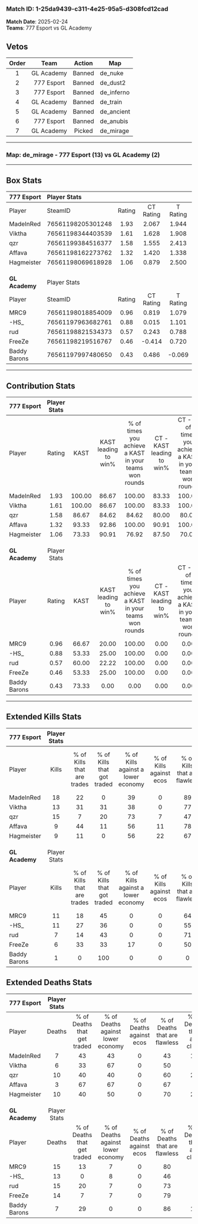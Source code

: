 ### Match ID: 1-25da9439-c311-4e25-95a5-d308fcd12cad  
**Match Date**: 2025-02-24  
**Teams**: 777 Esport vs GL Academy  

## Vetos  

| Order | Team | Action | Map |
| :---: | :--: | :----: | --- |
| 1 | GL Academy | Banned | de_nuke |
| 2 | 777 Esport | Banned | de_dust2 |
| 3 | 777 Esport | Banned | de_inferno |
| 4 | GL Academy | Banned | de_train |
| 5 | GL Academy | Banned | de_ancient |
| 6 | 777 Esport | Banned | de_anubis |
| 7 | GL Academy | Picked | de_mirage |

---  

### **Map**: de_mirage - 777 Esport (13) vs GL Academy (2)  
---  

## Box Stats  

| **777 Esport** | Player Stats      |        |           |          |        |       |       |         |        |      |     |
| :- | :- | :-: | :-: | :-: | :-: | :-: | :-: | :-: | :-: | :-: | :-: |
| Player         | SteamID           | Rating | CT Rating | T Rating |  KAST  |  ADR  | Kills | Assists | Deaths | K/D  | HS% |
| MadeInRed      | 76561198205301248 |  1.93  |   2.067   |  1.944   | 100.00 | 105.8 |  18   |    2    |   7    | 2.57 | 27  |
| Viktha         | 76561198344403539 |  1.61  |   1.628   |  1.908   | 100.00 | 82.9  |  13   |    3    |   6    | 2.17 | 53  |
| qzr            | 76561199384516377 |  1.58  |   1.555   |  2.413   | 86.67  | 110.1 |  15   |    4    |   10   | 1.50 | 40  |
| Affava         | 76561198162273762 |  1.32  |   1.420   |  1.338   | 93.33  | 47.8  |   9   |    2    |   3    | 3.00 | 88  |
| Hagmeister     | 76561198069618928 |  1.06  |   0.879   |  2.500   | 73.33  | 81.5  |   9   |    6    |   10   | 0.90 | 88  |
|                |                   |        |           |          |        |       |       |         |        |      |     |
|                |                   |        |           |          |        |       |       |         |        |      |     |
|                |                   |        |           |          |        |       |       |         |        |      |     |
| **GL Academy** | Player Stats      |        |           |          |        |       |       |         |        |      |     |
| Player         | SteamID           | Rating | CT Rating | T Rating |  KAST  |  ADR  | Kills | Assists | Deaths | K/D  | HS% |
| MRC9           | 76561198018854009 |  0.96  |   0.819   |  1.079   | 66.67  | 89.7  |  11   |    3    |   15   | 0.73 | 54  |
| -HS_           | 76561197963682761 |  0.88  |   0.015   |  1.101   | 53.33  | 77.3  |  11   |    2    |   13   | 0.85 | 54  |
| rud            | 76561198821534373 |  0.57  |   0.243   |  0.788   | 60.00  | 56.2  |   7   |    3    |   15   | 0.47 | 42  |
| FreeZe         | 76561198219516767 |  0.46  |  -0.414   |  0.720   | 53.33  | 47.5  |   6   |    1    |   14   | 0.43 | 50  |
| Baddy Barons   | 76561197997480650 |  0.43  |   0.486   |  -0.069  | 73.33  |  5.5  |   1   |    1    |   7    | 0.14 |  0  |
---  

## Contribution Stats  

| **777 Esport** | Player Stats |        |                      |                                                        |                           |                                                             |                          |                                                            |
| :- | :-: | :-: | :-: | :-: | :-: | :-: | :-: | :-: |
| Player         |    Rating    |  KAST  | KAST leading to win% | % of times you achieve a KAST in your teams won rounds | CT - KAST leading to win% | CT - % of times you achieve a KAST in your teams won rounds | T - KAST leading to win% | T - % of times you achieve a KAST in your teams won rounds |
| MadeInRed      |     1.93     | 100.00 |        86.67         |                         100.00                         |           83.33           |                           100.00                            |          100.00          |                           100.00                           |
| Viktha         |     1.61     | 100.00 |        86.67         |                         100.00                         |           83.33           |                           100.00                            |          100.00          |                           100.00                           |
| qzr            |     1.58     | 86.67  |        84.62         |                         84.62                          |           80.00           |                            80.00                            |          100.00          |                           100.00                           |
| Affava         |     1.32     | 93.33  |        92.86         |                         100.00                         |           90.91           |                           100.00                            |          100.00          |                           100.00                           |
| Hagmeister     |     1.06     | 73.33  |        90.91         |                         76.92                          |           87.50           |                            70.00                            |          100.00          |                           100.00                           |
|                |              |        |                      |                                                        |                           |                                                             |                          |                                                            |
|                |              |        |                      |                                                        |                           |                                                             |                          |                                                            |
|                |              |        |                      |                                                        |                           |                                                             |                          |                                                            |
| **GL Academy** | Player Stats |        |                      |                                                        |                           |                                                             |                          |                                                            |
| Player         |    Rating    |  KAST  | KAST leading to win% | % of times you achieve a KAST in your teams won rounds | CT - KAST leading to win% | CT - % of times you achieve a KAST in your teams won rounds | T - KAST leading to win% | T - % of times you achieve a KAST in your teams won rounds |
| MRC9           |     0.96     | 66.67  |        20.00         |                         100.00                         |           0.00            |                            0.00                             |          25.00           |                           100.00                           |
| -HS_           |     0.88     | 53.33  |        25.00         |                         100.00                         |           0.00            |                            0.00                             |          28.57           |                           100.00                           |
| rud            |     0.57     | 60.00  |        22.22         |                         100.00                         |           0.00            |                            0.00                             |          25.00           |                           100.00                           |
| FreeZe         |     0.46     | 53.33  |        25.00         |                         100.00                         |           0.00            |                            0.00                             |          25.00           |                           100.00                           |
| Baddy Barons   |     0.43     | 73.33  |         0.00         |                          0.00                          |           0.00            |                            0.00                             |           0.00           |                            0.00                            |
---  

## Extended Kills Stats  

| **777 Esport** | Player Stats |                            |                            |                                    |                         |                              |                                 |                                       |                    |           |
| :- | :-: | :-: | :-: | :-: | :-: | :-: | :-: | :-: | :-: | :-: |
| Player         |    Kills     | % of Kills that are trades | % of Kills that got traded | % of Kills against a lower economy | % of Kills against ecos | % of Kills that are flawless | % of Kills that are close duels | % of Kills that are assisted by flash | Pistol Round Kills | AWP Kills |
| MadeInRed      |      18      |             22             |             0              |                 39                 |            0            |              89              |                0                |                   0                   |         2          |    10     |
| Viktha         |      13      |             31             |             31             |                 38                 |            0            |              77              |                8                |                   8                   |         1          |     0     |
| qzr            |      15      |             7              |             20             |                 73                 |            7            |              47              |               13                |                   7                   |         2          |     0     |
| Affava         |      9       |             44             |             11             |                 56                 |           11            |              78              |                0                |                   0                   |         2          |     0     |
| Hagmeister     |      9       |             11             |             0              |                 56                 |           22            |              67              |               11                |                   0                   |         2          |     0     |
|                |              |                            |                            |                                    |                         |                              |                                 |                                       |                    |           |
|                |              |                            |                            |                                    |                         |                              |                                 |                                       |                    |           |
|                |              |                            |                            |                                    |                         |                              |                                 |                                       |                    |           |
| **GL Academy** | Player Stats |                            |                            |                                    |                         |                              |                                 |                                       |                    |           |
| Player         |    Kills     | % of Kills that are trades | % of Kills that got traded | % of Kills against a lower economy | % of Kills against ecos | % of Kills that are flawless | % of Kills that are close duels | % of Kills that are assisted by flash | Pistol Round Kills | AWP Kills |
| MRC9           |      11      |             18             |             45             |                 0                  |            0            |              64              |               18                |                   0                   |         3          |     0     |
| -HS_           |      11      |             27             |             36             |                 0                  |            0            |              55              |                9                |                   0                   |         2          |     0     |
| rud            |      7       |             14             |             43             |                 0                  |            0            |              71              |                0                |                   0                   |         0          |     4     |
| FreeZe         |      6       |             33             |             33             |                 17                 |            0            |              50              |               33                |                  17                   |         0          |     0     |
| Baddy Barons   |      1       |             0              |            100             |                 0                  |            0            |              0               |                0                |                   0                   |         1          |     0     |
## Extended Deaths Stats  

| **777 Esport** | Player Stats |                             |                                   |                          |                               |                            |                           |               |
| :- | :-: | :-: | :-: | :-: | :-: | :-: | :-: | :-: |
| Player         |    Deaths    | % of Deaths that get traded | % of Deaths against lower economy | % of Deaths against ecos | % of Deaths that are flawless | % of Deaths that are close | % of Deaths while blinded | Deaths to AWP |
| MadeInRed      |      7       |             43              |                43                 |            0             |              43               |             14             |             0             |       1       |
| Viktha         |      6       |             33              |                67                 |            0             |              50               |             0              |             0             |       0       |
| qzr            |      10      |             40              |                40                 |            0             |              60               |             20             |            10             |       1       |
| Affava         |      3       |             67              |                67                 |            0             |              67               |             0              |             0             |       0       |
| Hagmeister     |      10      |             40              |                50                 |            0             |              70               |             20             |             0             |       2       |
|                |              |                             |                                   |                          |                               |                            |                           |               |
|                |              |                             |                                   |                          |                               |                            |                           |               |
|                |              |                             |                                   |                          |                               |                            |                           |               |
| **GL Academy** | Player Stats |                             |                                   |                          |                               |                            |                           |               |
| Player         |    Deaths    | % of Deaths that get traded | % of Deaths against lower economy | % of Deaths against ecos | % of Deaths that are flawless | % of Deaths that are close | % of Deaths while blinded | Deaths to AWP |
| MRC9           |      15      |             13              |                 7                 |            0             |              80               |             0              |             0             |       1       |
| -HS_           |      13      |              0              |                 8                 |            0             |              46               |             8              |             0             |       2       |
| rud            |      15      |             20              |                 7                 |            0             |              73               |             7              |             7             |       3       |
| FreeZe         |      14      |              7              |                 7                 |            0             |              79               |             7              |             0             |       2       |
| Baddy Barons   |      7       |             29              |                 0                 |            0             |              86               |             14             |            14             |       2       |
